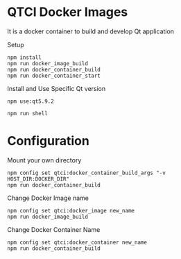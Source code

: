 QTCI Docker Images
===============

It is a docker container to build and develop Qt application

Setup

```
npm install
npm run docker_image_build
npm run docker_container_build
npm run docker_container_start
```

Install and Use Specific Qt version
```
npm use:qt5.9.2
```

```
npm run shell
```

Configuration
=====

Mount your own directory

```
npm config set qtci:docker_container_build_args "-v HOST_DIR:DOCKER_DIR"
npm run docker_container_build
```

Change Docker Image name
```
npm config set qtci:docker_image new_name
npm run docker_image_build
```

Change Docker Container Name

```
npm config set qtci:docker_container new_name
npm run docker_container_build
```
